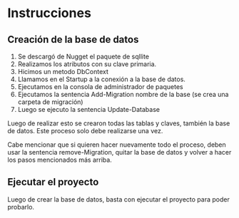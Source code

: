 # Instrucciones

## Creación de la base de datos

1. Se descargó de Nugget el paquete de sqllite
2. Realizamos los atributos con su clave primaria.
3. Hicimos un metodo DbContext
4. Llamamos en el Startup a la conexión a la base de datos.
5. Ejecutamos en la consola de administrador de paquetes
6. Ejecutamos la sentencia Add-Migration nombre de la base (se crea una carpeta de migración)
7. Luego se ejecuto la sentencia Update-Database

Luego de realizar esto se crearon todas las tablas y claves, también la base de datos.
Este proceso solo debe realizarse una vez.

Cabe mencionar que si quieren hacer nuevamente todo el proceso, deben usar la sentencia remove-Migration, quitar la base de datos y volver a hacer los pasos mencionados más arriba.

## Ejecutar el proyecto

Luego de crear la base de datos, basta con ejecutar el proyecto para poder probarlo.
